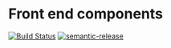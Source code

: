 # Front end components

[![Build Status][build-image]][build-url] [![semantic-release][sem-release-image]][sem-release-url]


[build-image]: https://www.travis-ci.com/verndale/front-end-components.svg?branch=main
[build-url]: https://travis-ci.com/github/verndale/front-end-components
[sem-release-image]: https://img.shields.io/badge/%20%20%F0%9F%93%A6%F0%9F%9A%80-semantic--release-e10079.svg
[sem-release-url]: https://github.com/semantic-release/semantic-release
